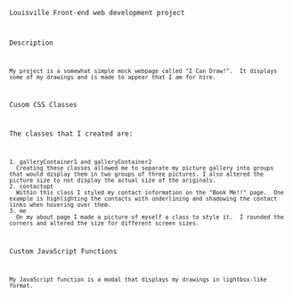 <code>Louisville Front-end web development project

Description

	My project is a somewhat simple mock webpage called "I Can Draw!".  It displays some of my drawings and is made to appear that I am for hire.
	
Cusom CSS Classes
  
  The classes that I created are:

	1. galleryContainer1 and galleryContainer2
      Creating these classes allowed me to separate my picture gallery into groups that would display them in two groups of three pictures. I also altered the picture size to not display the actual size of the originals.
	2. contactopt
      Within this class I styled my contact information on the "Book Me!!" page.  One example is highlighting the contacts with underlining and shadowing the contact links when hovering over them.
	3. me
      On my about page I made a picture of myself a class to style it.  I rounded the corners and altered the size for different screen sizes.
	
Custom JavaScript Functions

	My JavaScript function is a modal that displays my drawings in lightbox-like format.